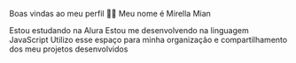 Boas vindas ao meu perfil 💙💙
Meu nome é Mirella Mian

Estou estudando na Alura
Estou me desenvolvendo na linguagem JavaScript
Utilizo esse espaço para minha organização e compartilhamento dos meu projetos desenvolvidos
